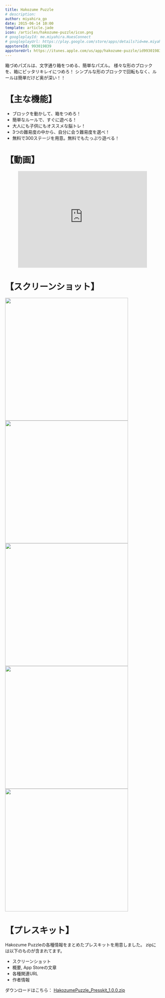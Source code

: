 ```yaml
---
title: Hakozume Puzzle
# description: 
author: miyahira_go
date: 2015-06-14 10:00
template: article.jade
icon: /articles/hakozume-puzzle/icon.png
# googleplayId: me.miyahira.HuesConnect
# googleplayUrl: https://play.google.com/store/apps/details?id=me.miyahira.Keshigomu
appstoreId: 993019839
appstoreUrl: https://itunes.apple.com/us/app/hakozume-puzzle/id993019839?l=ja&ls=1&mt=8&at=10la3H
---
```

箱づめパズルは、文字通り箱をつめる、簡単なパズル。
様々な形のブロックを、箱にピッタリキレイにつめろ！
シンプルな形のブロックで回転もなく、ルールは簡単だけど奥が深い！！

<span class="more"></span>


# 【主な機能】
* ブロックを動かして、箱をつめろ！
* 簡単なルールで、すぐに遊べる！
* 大人にも子供にもオススメな脳トレ！
* 3つの難易度の中から、自分に会う難易度を選べ！
* 無料で300ステージを用意。無料でもたっぷり遊べる！

# 【動画】
<div style="text-align: center">
<iframe width="420" height="315" src="https://www.youtube.com/embed/qJ14qPU1fW4" frameborder="0" allowfullscreen></iframe>
</div>

# 【スクリーンショット】
<div class="carousel">
<div class="carousel-body">
<img src="/articles/hakozume-puzzle/1.png" style="width: 400px;">
<img src="/articles/hakozume-puzzle/2.png" style="width: 400px;">
<img src="/articles/hakozume-puzzle/3.png" style="width: 400px;">
<img src="/articles/hakozume-puzzle/4.png" style="width: 400px;">
<img src="/articles/hakozume-puzzle/5.png" style="width: 400px;">
</div>
</div>


# 【プレスキット】
Hakozume Puzzleの各種情報をまとめたプレスキットを用意しました。
zipには以下のものが含まれてます。
- スクリーンショット
- 概要, App Storeの文章
- 各種関連URL
- 作者情報

ダウンロードはこちら： <a href="https://www.dropbox.com/s/br3b7dyqh4rxn1f/HakozumePuzzle_Presskit_1.0.0.zip?dl=0">HakozumePuzzle_Presskit_1.0.0.zip</a>

